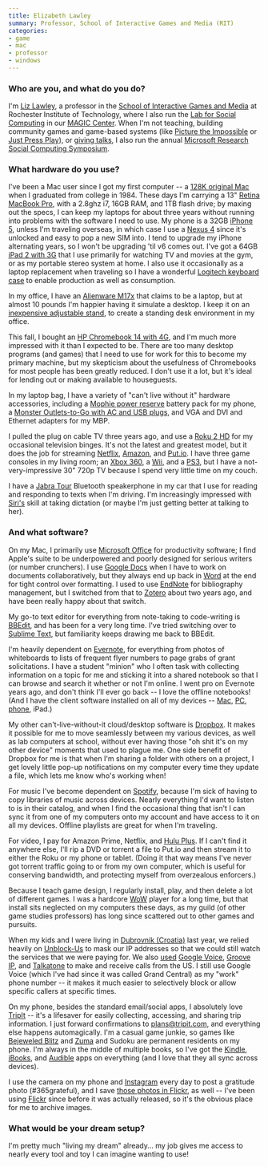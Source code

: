```yaml
---
title: Elizabeth Lawley
summary: Professor, School of Interactive Games and Media (RIT)
categories:
- game
- mac
- professor
- windows
---
```


### Who are you, and what do you do?

I'm [Liz Lawley](http://lawley.rit.edu/ "Elizabeth's website."), a professor in the [School of Interactive Games and Media](http://igm.rit.edu/ "The RIT IGM website.") at Rochester Institute of Technology, where I also run the [Lab for Social Computing](http://labforsocialcomputing.net/ "The Lab for Social Computing site.") in our [MAGIC Center](http://magic.rit.edu/ "RIT's Magic Center site."). When I'm not teaching, building community games and game-based systems (like [Picture the Impossible](http://picturetheimpossible.com/ "A community game for the city of Rochester.") or [Just Press Play](http://play.rit.edu/ "The website for Just Press Play.")), or [giving talks](http://www.slideshare.net/mamamusings/ "Elizabeth's talks."), I also run the annual [Microsoft Research Social Computing Symposium](http://scs.fuselabs.org/ "The Social Computing Symposium website.").

### What hardware do you use?

I've been a Mac user since I got my first computer -- a [128K original Mac][macintosh-128k] when I graduated from college in 1984. These days I'm carrying a 13" [Retina MacBook Pro][macbook-pro], with a 2.8ghz i7, 16GB RAM, and 1TB flash drive; by maxing out the specs, I can keep my laptops for about three years without running into problems with the software I need to use. My phone is a 32GB [iPhone 5][iphone-5], unless I'm traveling overseas, in which case I use a [Nexus 4][nexus-4] since it's unlocked and easy to pop a new SIM into. I tend to upgrade my iPhone alternating years, so I won't be upgrading 'til v6 comes out. I've got a 64GB [iPad 2 with 3G][ipad-2] that I use primarily for watching TV and movies at the gym, or as my portable stereo system at home. I also use it occasionally as a laptop replacement when traveling so I have a wonderful [Logitech keyboard case][ultrathin-keyboard-cover] to enable production as well as consumption. 

In my office, I have an [Alienware M17x][m17x] that claims to be a laptop, but at almost 10 pounds I'm happier having it simulate a desktop. I keep it on an [inexpensive adjustable stand][adjustable-vented-laptop-table], to create a standing desk environment in my office. 

This fall, I bought an [HP Chromebook 14 with 4G][chromebook-14], and I'm much more impressed with it than I expected to be. There are too many desktop programs (and games) that I need to use for work for this to become my primary machine, but my skepticism about the usefulness of Chromebooks for most people has been greatly reduced. I don't use it a lot, but it's ideal for lending out or making available to houseguests. 

In my laptop bag, I have a variety of "can't live without it" hardware accessories, including a [Mophie power reserve][power-reserve-lightning] battery pack for my phone, a [Monster Outlets-to-Go with AC and USB plugs][outlets-to-go-300-travel], and VGA and DVI and Ethernet adapters for my MBP.

I pulled the plug on cable TV three years ago, and use a [Roku 2 HD][roku-2-hd] for my occasional television binges. It's not the latest and greatest model, but it does the job for streaming [Netflix][], [Amazon][amazon-instant-video], and [Put.io][]. I have three game consoles in my living room; an [Xbox 360][xbox-360], a [Wii][], and a [PS3][], but I have a not-very-impressive 30" 720p TV because I spend very little time on my couch. 

I have a [Jabra Tour][tour] Bluetooth speakerphone in my car that I use for reading and responding to texts when I'm driving. I'm increasingly impressed with [Siri's][siri] skill at taking dictation (or maybe I'm just getting better at talking to her). 

### And what software?

On my Mac, I primarily use [Microsoft Office][office] for productivity software; I find Apple's suite to be underpowered and poorly designed for serious writers (or number crunchers). I use [Google Docs][google-docs] when I have to work on documents collaboratively, but they always end up back in [Word][] at the end for tight control over formatting. I used to use [EndNote][] for bibliography management, but I switched from that to [Zotero][] about two years ago, and have been really happy about that switch. 

My go-to text editor for everything from note-taking to code-writing is [BBEdit][], and has been for a very long time. I've tried switching over to [Sublime Text][sublime-text], but familiarity keeps drawing me back to BBEdit. 

I'm heavily dependent on [Evernote][], for everything from photos of whiteboards to lists of frequent flyer numbers to page grabs of grant solicitations. I have a student "minion" who I often task with collecting information on a topic for me and sticking it into a shared notebook so that I can browse and search it whether or not I'm online. I went pro on Evernote years ago, and don't think I'll ever go back -- I love the offline notebooks! (And I have the client software installed on all of my devices -- [Mac][evernote-mac], [PC][evernote-windows], [phone][evernote-ios], iPad.) 

My other can't-live-without-it cloud/desktop software is [Dropbox][]. It makes it possible for me to move seamlessly between my various devices, as well as lab computers at school, without ever having those "oh shit it's on my other device" moments that used to plague me. One side benefit of Dropbox for me is that when I'm sharing a folder with others on a project, I get lovely little pop-up notifications on my computer every time they update a file, which lets me know who's working when!

For music I've become dependent on [Spotify][], because I'm sick of having to copy libraries of music across devices. Nearly everything I'd want to listen to is in their catalog, and when I find the occasional thing that isn't I can sync it from one of my computers onto my account and have access to it on all my devices. Offline playlists are great for when I'm traveling.

For video, I pay for Amazon Prime, Netflix, and [Hulu Plus][hulu-plus]. If I can't find it anywhere else, I'll rip a DVD or torrent a file to Put.io and then stream it to either the Roku or my phone or tablet. (Doing it that way means I've never got torrent traffic going to or from my own computer, which is useful for conserving bandwidth, and protecting myself from overzealous enforcers.)

Because I teach game design, I regularly install, play, and then delete a lot of different games. I was a hardcore [WoW][] player for a long time, but that install sits neglected on my computers these days, as my guild (of other game studies professors) has long since scattered out to other games and pursuits.  

When my kids and I were living in [Dubrovnik (Croatia)](http://mamamusings.net/dubrovnik/ "Elizabeth's posts about Dubrovnik.") last year, we relied heavily on [Unblock-Us][] to mask our IP addresses so that we could still watch the services that we were paying for. We also [used](http://mamamusings.net/dubrovnik/2013/03/01/free-easy-international-calling/ "Elizabeth's post about international calling.") [Google Voice][google-voice], [Groove IP][groove-ip-android], and [Talkatone][] to make and receive calls from the US. I still use Google Voice (which I've had since it was called Grand Central) as my "work" phone number -- it makes it much easier to selectively block or allow specific callers at specific times. 

On my phone, besides the standard email/social apps, I absolutely love [TripIt][tripit-ios] -- it's a lifesaver for easily collecting, accessing, and sharing trip information. I just forward confirmations to plans@tripit.com, and everything else happens automagically. I'm a casual game junkie, so games like [Bejeweled Blitz][bejeweled-blitz-ios] and [Zuma][zumas-revenge-ios] and Sudoku are permanent residents on my phone. I'm always in the middle of multiple books, so I've got the [Kindle][kindle-ios], [iBooks][ibooks-ios], and [Audible][audible-ios] apps on everything (and I love that they all sync across devices).  

I use the camera on my phone and [Instagram](http://instagram.com/mamamusings/ "Elizabeth's Instagram account.") every day to post a gratitude photo (#365grateful), and I save [those photos in Flickr](https://www.flickr.com/photos/liz/collections/72157639420006734/ "Elizabeth's gratitude photo sets on Flickr."), as well -- I've been using [Flickr][] since before it was actually released, so it's the obvious place for me to archive images. 

### What would be your dream setup?

I'm pretty much "living my dream" already... my job gives me access to nearly every tool and toy I can imagine wanting to use!

[adjustable-vented-laptop-table]: https://www.amazon.com/Sojitek-A-BLALARL01-FBA-Adjustable-Vented-Laptop/dp/B002LNVMIS "An adjustable vented laptop table."
[chromebook-14]: https://www.amazon.com/HP-14-q070nr-14-Inch-Chromebook-T-Mobile/dp/B00FGOTBQO "A 14 inch laptop with 4G networking."
[ipad-2]: https://www.apple.com/ipad/ "A tablet device."
[iphone-5]: https://en.wikipedia.org/wiki/IPhone_5 "A smartphone."
[m17x]: http://www.notebookreview.com/notebookreview/alienware-m17x-review/ "A 17 inch PC laptop."
[macbook-pro]: https://www.apple.com/macbook-pro/ "A laptop."
[macintosh-128k]: https://en.wikipedia.org/wiki/Macintosh_128K "A 9 inch desktop computer."
[nexus-4]: https://en.wikipedia.org/wiki/Nexus_4 "An Android smartphone."
[outlets-to-go-300-travel]: http://www.monsterproducts.com/productdisplay.asp?pin=6592 "A universal AC power adapter with USB ports."
[power-reserve-lightning]: http://www.mophie.com/shop/iphone-5/power-reserve-lightning "An external battery pack for devices with Lightning ports."
[ps3]: http://us.playstation.com/PS3/ "A shiny gaming console from Sony."
[roku-2-hd]: https://www.amazon.com/Roku-Streaming-Player-Old-Model/dp/B005DOUJL8 "A device for streaming entertainment to your TV."
[tour]: http://www.jabra.com/products/speakerphones/jabra_tour/jabra_tour "An in-car Bluetooth speakerphone."
[ultrathin-keyboard-cover]: https://www.logitech.com/en-us/support/ultrathin-keyboard-cover "A cover with keyboard for an iPad."
[wii]: https://www.nintendo.com/wii "A unique gaming console."
[xbox-360]: http://www.xbox.com:80/en-US/Xbox360 "A gaming console."
[amazon-instant-video]: https://en.wikipedia.org/wiki/Amazon_Video_on_Demand "A streaming video service."
[audible-ios]: https://itunes.apple.com/us/app/audible/id379693831 "An app for the audio book service."
[bbedit]: http://www.barebones.com/products/bbedit/ "A text editor for the Mac."
[bejeweled-blitz-ios]: https://itunes.apple.com/us/app/bejeweled-blitz/id469960709 "A jewel-matching puzzle game."
[dropbox]: https://www.dropbox.com/ "Online syncing and storage."
[endnote]: https://endnote.com/ "Reference and bibliography software."
[evernote-ios]: https://itunes.apple.com/us/app/evernote/id281796108 "An iPhone client for the Evernote web service."
[evernote-mac]: https://evernote.com/ "A Mac client for the note/image service."
[evernote-windows]: https://evernote.com/ "A Windows client for the note/image service."
[evernote]: https://evernote.com/ "Online software for capturing notes."
[flickr]: https://www.flickr.com/ "A photo sharing website."
[google-docs]: https://en.wikipedia.org/wiki/Google_Docs "A web-based office suite."
[google-voice]: https://en.wikipedia.org/wiki/Google_Voice "A phone number and online voicemail system."
[groove-ip-android]: https://play.google.com/store/apps/details?id=com.gvoip "An app for making free calls via Google Voice."
[hulu-plus]: https://www.hulu.com/start "A paid TV streaming service."
[ibooks-ios]: https://itunes.apple.com/us/app/ibooks/id364709193 "A book reader for iOS."
[kindle-ios]: https://itunes.apple.com/gb/app/kindle/id302584613 "An iPhone app for accessing Kindle content from Amazon."
[netflix]: https://www.netflix.com/ "A movie rental and streaming service."
[office]: https://products.office.com/en-us/home "An office productivity suite."
[put.io]: https://put.io/ "A storage and torrenting service."
[siri]: https://en.wikipedia.org/wiki/Siri "An intelligent personal assistant service."
[spotify]: https://www.spotify.com/us/ "A music streaming service."
[sublime-text]: http://www.sublimetext.com/ "A coder's text editor."
[talkatone]: http://www.talkatone.com/ "A service for making free phone calls using a data connection."
[tripit-ios]: https://www.tripit.com/uhp/mobile "An iPhone client for the trip sharing service."
[unblock-us]: https://www.unblock-us.com/ "A VPN service."
[word]: https://products.office.com/en-us/word "A document editor."
[wow]: http://us.battle.net/wow/en/ "A fantasy MMORPG."
[zotero]: https://www.zotero.org/ "A research tool."
[zumas-revenge-ios]: https://itunes.apple.com/us/app/zumas-revenge!/id501499260 "A puzzle/action game."
